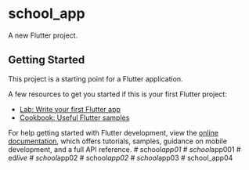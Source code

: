 # school_app

A new Flutter project.

## Getting Started

This project is a starting point for a Flutter application.

A few resources to get you started if this is your first Flutter project:

- [Lab: Write your first Flutter app](https://docs.flutter.dev/get-started/codelab)
- [Cookbook: Useful Flutter samples](https://docs.flutter.dev/cookbook)

For help getting started with Flutter development, view the
[online documentation](https://docs.flutter.dev/), which offers tutorials,
samples, guidance on mobile development, and a full API reference.
#   s c h o o l _ a p p 0 1  
 #   s c h o o l _ a p p 0 0 1  
 #   e d _ l i v e  
 #   s c h o o l _ a p p 0 2  
 #   s c h o o l _ a p p 0 2  
 #   s c h o o l _ a p p 0 3  
 #   s c h o o l _ a p p 0 4  
 